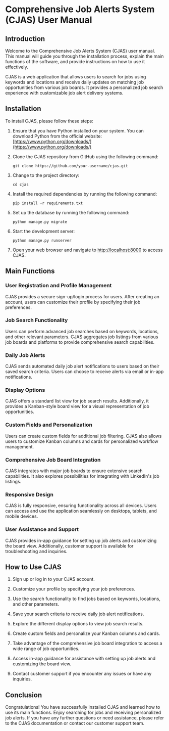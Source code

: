 # Comprehensive Job Alerts System (CJAS) User Manual

## Introduction

Welcome to the Comprehensive Job Alerts System (CJAS) user manual. This manual will guide you through the installation process, explain the main functions of the software, and provide instructions on how to use it effectively.

CJAS is a web application that allows users to search for jobs using keywords and locations and receive daily updates on matching job opportunities from various job boards. It provides a personalized job search experience with customizable job alert delivery systems.

## Installation

To install CJAS, please follow these steps:

1. Ensure that you have Python installed on your system. You can download Python from the official website: [https://www.python.org/downloads/](https://www.python.org/downloads/)

2. Clone the CJAS repository from GitHub using the following command:

   ```
   git clone https://github.com/your-username/cjas.git
   ```

3. Change to the project directory:

   ```
   cd cjas
   ```

4. Install the required dependencies by running the following command:

   ```
   pip install -r requirements.txt
   ```

5. Set up the database by running the following command:

   ```
   python manage.py migrate
   ```

6. Start the development server:

   ```
   python manage.py runserver
   ```

7. Open your web browser and navigate to [http://localhost:8000](http://localhost:8000) to access CJAS.

## Main Functions

### User Registration and Profile Management

CJAS provides a secure sign-up/login process for users. After creating an account, users can customize their profile by specifying their job preferences.

### Job Search Functionality

Users can perform advanced job searches based on keywords, locations, and other relevant parameters. CJAS aggregates job listings from various job boards and platforms to provide comprehensive search capabilities.

### Daily Job Alerts

CJAS sends automated daily job alert notifications to users based on their saved search criteria. Users can choose to receive alerts via email or in-app notifications.

### Display Options

CJAS offers a standard list view for job search results. Additionally, it provides a Kanban-style board view for a visual representation of job opportunities.

### Custom Fields and Personalization

Users can create custom fields for additional job filtering. CJAS also allows users to customize Kanban columns and cards for personalized workflow management.

### Comprehensive Job Board Integration

CJAS integrates with major job boards to ensure extensive search capabilities. It also explores possibilities for integrating with LinkedIn's job listings.

### Responsive Design

CJAS is fully responsive, ensuring functionality across all devices. Users can access and use the application seamlessly on desktops, tablets, and mobile devices.

### User Assistance and Support

CJAS provides in-app guidance for setting up job alerts and customizing the board view. Additionally, customer support is available for troubleshooting and inquiries.

## How to Use CJAS

1. Sign up or log in to your CJAS account.

2. Customize your profile by specifying your job preferences.

3. Use the search functionality to find jobs based on keywords, locations, and other parameters.

4. Save your search criteria to receive daily job alert notifications.

5. Explore the different display options to view job search results.

6. Create custom fields and personalize your Kanban columns and cards.

7. Take advantage of the comprehensive job board integration to access a wide range of job opportunities.

8. Access in-app guidance for assistance with setting up job alerts and customizing the board view.

9. Contact customer support if you encounter any issues or have any inquiries.

## Conclusion

Congratulations! You have successfully installed CJAS and learned how to use its main functions. Enjoy searching for jobs and receiving personalized job alerts. If you have any further questions or need assistance, please refer to the CJAS documentation or contact our customer support team.